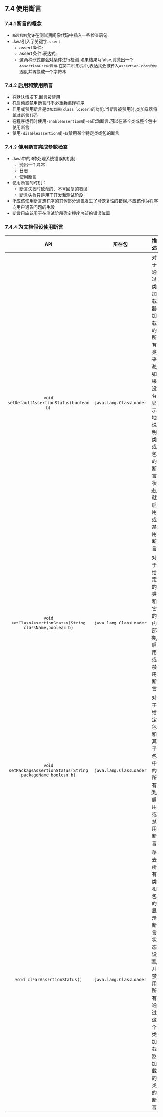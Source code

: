 ## 7.4 使用断言  

### 7.4.1 断言的概念  
* `断言机制`允许在测试期间像代码中插入一些检查语句.  
* Java引入了关键字`assert`  
    * assert 条件;  
    * assert 条件:表达式;  
    * 这两种形式都会对条件进行检测.如果结果为false,则抛出一个`AssertionError异常`.在第二种形式中,表达式会被传入`AssertionError的构造器`,并转换成一个字符串  

### 7.4.2 启用和禁用断言  
* 在默认情况下,断言被禁用  
* 在启动或禁用断言时不必重新编译程序.
* 启用或禁用断言是`类加载器(class loader)`的功能.当断言被禁用时,类加载器将跳过断言代码  
* 在程序运行时使用`-enableassertion`或`-ea`启动断言.可以在某个类或整个包中使用断言  
* 使用`-disableassertion`或`-da`禁用某个特定类或包的断言  

### 7.4.3 使用断言完成参数检查  
* Java中的3种处理系统错误的机制:  
    * 抛出一个异常  
    * 日志  
    * 使用断言  
* 使用断言的时机：
    * 断言失败时致命的、不可回复的错误    
    * 断言失败只是用于开发和测试阶段  
* 不应该使用断言想程序的其他部分通告发生了可恢复性的错误,不应该作为程序向用户通告问题的手段  
* 断言只应该用于在测试阶段确定程序内部的错误位置  

### 7.4.4 为文档假设使用断言  
API|所在包|描述
:---:|:---:|:---:
`void setDefaultAssertionStatus(boolean b)`|`java.lang.ClassLoader`|对于通过类加载器加载的所有类来说,如果没有显示地说明类或包的断言状态,就启用或禁用断言
`void setClassAssertionStatus(String className,boolean b)`|`java.lang.ClassLoader`|对于给定的类和它的内部类,启用或禁用断言
`void setPackageAssertionStatus(String packageName boolean b)`|`java.lang.ClassLoader`|对于给定包和其子包中的所有类,启用或禁用断言
`void clearAssertionStatus()`|`java.lang.ClassLoader`|移去所有类和包的显示断言状态设置,并禁用所有通过这个类加载器加载的类的断言